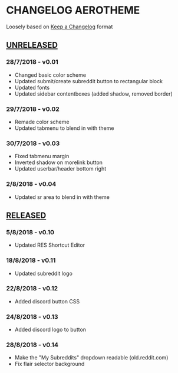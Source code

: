 # CHANGELOG AEROTHEME

Loosely based on [Keep a Changelog](https://keepachangelog.com/en/1.0.0/) format

## [UNRELEASED](https://old.reddit.com/r/CssTest111/)
### 28/7/2018 - v0.01
  - Changed basic color scheme
  - Updated submit/create subreddit button to rectangular block
  - Updated fonts
  - Updated sidebar contentboxes (added shadow, removed border)
### 29/7/2018 - v0.02
  - Remade color scheme
  - Updated tabmenu to blend in with theme
### 30/7/2018 - v0.03
  - Fixed tabmenu margin
  - Inverted shadow on morelink button
  - Updated userbar/header bottom right
### 2/8/2018 - v0.04
  - Updated sr area to blend in with theme
## [RELEASED](https://old.reddit.com/r/globaltalk)
### 5/8/2018 - v0.10
  - Updated RES Shortcut Editor
### 18/8/2018 - v0.11
  - Updated subreddit logo
### 22/8/2018 - v0.12
  - Added discord button CSS
### 24/8/2018 - v0.13
  - Added discord logo to button
### 28/8/2018 - v0.14
  - Make the "My Subreddits" dropdown readable (old.reddit.com)
  - Fix flair selector background
